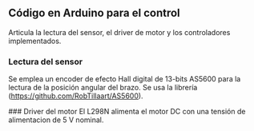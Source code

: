 ## Código en Arduino para el control 
Articula la lectura del sensor, el driver de motor y los controladores implementados. 


### Lectura del sensor 
Se emplea un encoder de efecto Hall digital de 13-bits AS5600 para la lectura de la posición angular del brazo. Se usa la librería (https://github.com/RobTillaart/AS5600). 

### Driver del motor 
El L298N alimenta el motor DC con una tensión de alimentacion de 5 V nominal. 

